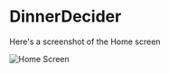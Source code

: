 # DinnerDecider
Here's a screenshot of the Home screen

![Home Screen](https://firebasestorage.googleapis.com/v0/b/trulysgallery.appspot.com/o/images%2FScreenshot%202019-05-13%20at%2020.09.39.png?alt=media&token=0447f673-9e29-46c1-9ed1-544f883d1a7e)